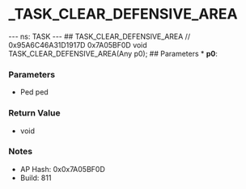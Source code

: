 # _TASK_CLEAR_DEFENSIVE_AREA

--- ns: TASK --- ## TASK_CLEAR_DEFENSIVE_AREA  // 0x95A6C46A31D1917D 0x7A05BF0D void TASK_CLEAR_DEFENSIVE_AREA(Any p0);   ## Parameters * **p0**:

### Parameters
* Ped ped

### Return Value
* void

### Notes
* AP Hash: 0x0x7A05BF0D
* Build: 811

